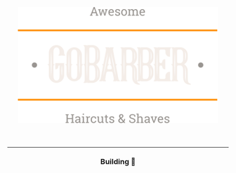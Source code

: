 <div align="center" >

<div style="background: url(./src/assets/sign-in-background.png) no-repeat center; padding: 24px;">

![GoBarber Logo](./src/assets/logo.svg)

</div>

---

### Building 🔨

</div>
